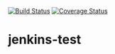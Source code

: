 [![Build Status](https://travis-ci.com/shaunxu/jenkins-test.svg?branch=master)](https://travis-ci.com/shaunxu/jenkins-test) [![Coverage Status](https://coveralls.io/repos/github/shaunxu/jenkins-test/badge.svg?branch=master)](https://coveralls.io/github/shaunxu/jenkins-test?branch=master)

# jenkins-test
